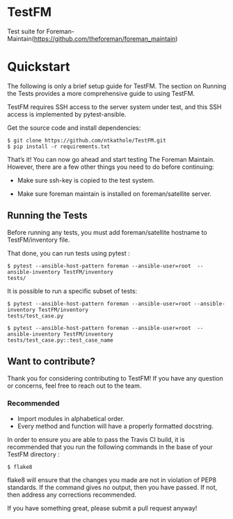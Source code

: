 TestFM
=========
Test suite for Foreman-Maintain(https://github.com/theforeman/foreman_maintain)

# Quickstart

The following is only a brief setup guide for TestFM.
The section on Running the Tests provides a more comprehensive guide to using
TestFM.

TestFM requires SSH access to the server system under test, and this SSH access
is implemented by pytest-ansible.

Get the source code and install dependencies:

    $ git clone https://github.com/ntkathole/TestFM.git
    $ pip install -r requirements.txt

That’s it! You can now go ahead and start testing The Foreman Maintain.
However, there are a few other things you need to do before continuing:

- Make sure ssh-key is copied to the test system.

- Make sure foreman maintain is installed on foreman/satellite server.

## Running the Tests

Before running any tests, you must add foreman/satellite hostname to
TestFM/inventory file.

That done, you can run tests using pytest :

    $ pytest --ansible-host-pattern foreman --ansible-user=root  --ansible-inventory TestFM/inventory
    tests/

It is possible to run a specific subset of tests:

    $ pytest --ansible-host-pattern foreman --ansible-user=root --ansible-inventory TestFM/inventory
    tests/test_case.py

    $ pytest --ansible-host-pattern foreman --ansible-user=root  --ansible-inventory TestFM/inventory
    tests/test_case.py::test_case_name

## Want to contribute?

Thank you for considering contributing to TestFM! If you have any
question or concerns, feel free to reach out to the team.

### Recommended

- Import modules in alphabetical order.
- Every method and function will have a properly formatted docstring.


In order to ensure you are able to pass the Travis CI build,
it is recommended that you run the following commands in the base of your
TestFM directory :

    $ flake8

flake8 will ensure that the changes you made are not in violation of PEP8
standards. If the command gives no output, then you have passed. If not, then
address any corrections recommended.

If you have something great, please submit a pull request anyway!
